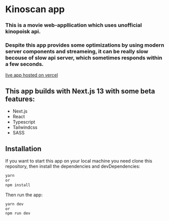 # Kinoscan app

### This is a movie web-appllication which uses unofficial kinopoisk api.
### Despite this app provides some optimizations by using modern server components and streameing, it can be really slow becouse of slow api server, which sometimes responds within a few seconds.
[live app hosted on vercel](kinoscan-uagagoga.vercel.app)

## This app builds with Next.js 13 with some beta features:

- Next.js
- React
- Typescript
- Tailwindcss
- SASS

## Installation

If you want to start this app on your local machine you need clone this repository, then install the dependencies and devDependencies:

```sh
yarn
or
npm install
```

Then run the app:

```sh
yarn dev
or
npm run dev
```
